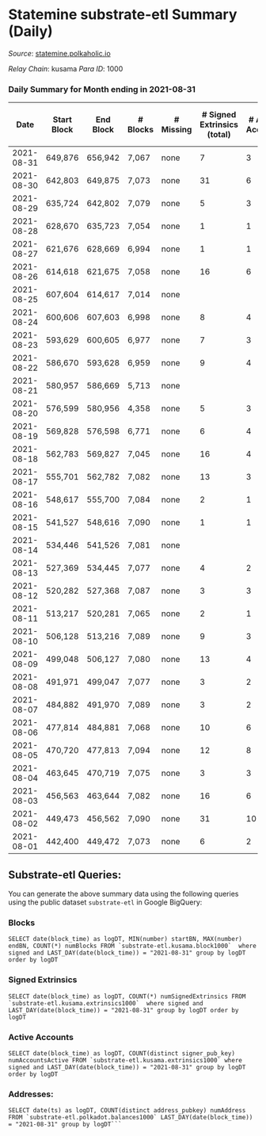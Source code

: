 # Statemine substrate-etl Summary (Daily)

_Source_: [statemine.polkaholic.io](https://statemine.polkaholic.io)

*Relay Chain*: kusama
*Para ID*: 1000



### Daily Summary for Month ending in 2021-08-31


| Date | Start Block | End Block | # Blocks | # Missing | # Signed Extrinsics (total) | # Active Accounts | # Addresses with Balances | # Events | # Transfers | # XCM Transfers In | # XCM Transfers Out |
| ---- | ----------- | --------- | -------- | --------- | --------------------------- | ----------------- | ------------------------- | -------- | ----------- | ------------------ | ------------------- |
| 2021-08-31 | 649,876 | 656,942 | 7,067 | none | 7 | 3 | 10,227 | 14,291 | 102 ($99.70) |   |   |
| 2021-08-30 | 642,803 | 649,875 | 7,073 | none | 31 | 6 |  | 14,739 | 420 ($0.057) |   |   |
| 2021-08-29 | 635,724 | 642,802 | 7,079 | none | 5 | 3 | 10,216 | 14,301 | 115 ($0.0092) |   |   |
| 2021-08-28 | 628,670 | 635,723 | 7,054 | none | 1 | 1 | 10,215 | 14,138 | 23 ($0.0019) |   |   |
| 2021-08-27 | 621,676 | 628,669 | 6,994 | none | 1 | 1 | 10,215 | 14,023 | 24 ($3.32) |   |   |
| 2021-08-26 | 614,618 | 621,675 | 7,058 | none | 16 | 6 |  | 14,433 | 251 ($996.90) |   |   |
| 2021-08-25 | 607,604 | 614,617 | 7,014 | none |  |  |  | 14,040 |   |   |   |
| 2021-08-24 | 600,606 | 607,603 | 6,998 | none | 8 | 4 |  | 14,162 | 136 ($0.014) |   |   |
| 2021-08-23 | 593,629 | 600,605 | 6,977 | none | 7 | 3 |  | 14,096 | 116 ($0.013) |   |   |
| 2021-08-22 | 586,670 | 593,628 | 6,959 | none | 9 | 4 |  | 14,147 | 188 ($0.017) |   |   |
| 2021-08-21 | 580,957 | 586,669 | 5,713 | none |  |  |  | 11,429 |   |   |   |
| 2021-08-20 | 576,599 | 580,956 | 4,358 | none | 5 | 3 |  | 8,819 | 79 ($0.0091) |   |   |
| 2021-08-19 | 569,828 | 576,598 | 6,771 | none | 6 | 4 |  | 13,697 | 124 ($0.011) |   |   |
| 2021-08-18 | 562,783 | 569,827 | 7,045 | none | 16 | 4 |  | 14,412 | 260 ($0.029) |   |   |
| 2021-08-17 | 555,701 | 562,782 | 7,082 | none | 13 | 3 |  | 14,488 | 273 ($1.02) |   |   |
| 2021-08-16 | 548,617 | 555,700 | 7,084 | none | 2 | 1 |  | 14,227 | 46 ($0.0042) |   |   |
| 2021-08-15 | 541,527 | 548,616 | 7,090 | none | 1 | 1 |  | 14,209 | 23 ($0.0017) |   |   |
| 2021-08-14 | 534,446 | 541,526 | 7,081 | none |  |  |  | 14,166 |   |   |   |
| 2021-08-13 | 527,369 | 534,445 | 7,077 | none | 4 | 2 |  | 14,276 | 95 ($0.0071) |   |   |
| 2021-08-12 | 520,282 | 527,368 | 7,087 | none | 3 | 3 |  | 14,273 | 71 ($0.0057) |   |   |
| 2021-08-11 | 513,217 | 520,281 | 7,065 | none | 2 | 1 |  | 14,206 | 47 ($0.0035) |   |   |
| 2021-08-10 | 506,128 | 513,216 | 7,089 | none | 9 | 3 |  | 14,381 | 165 ($16.63) |   |   |
| 2021-08-09 | 499,048 | 506,127 | 7,080 | none | 13 | 4 |  | 14,412 | 200 ($0.023) |   |   |
| 2021-08-08 | 491,971 | 499,047 | 7,077 | none | 3 | 2 |  | 14,246 | 71 ($0.0055) |   |   |
| 2021-08-07 | 484,882 | 491,970 | 7,089 | none | 3 | 2 |  | 14,259 | 53 ($0.0053) |   |   |
| 2021-08-06 | 477,814 | 484,881 | 7,068 | none | 10 | 6 |  | 14,331 | 162 ($0.018) |   |   |
| 2021-08-05 | 470,720 | 477,813 | 7,094 | none | 12 | 8 |  | 14,460 | 219 ($0.79) |   |   |
| 2021-08-04 | 463,645 | 470,719 | 7,075 | none | 3 | 3 |  | 14,234 | 70 ($0.0053) |   |   |
| 2021-08-03 | 456,563 | 463,644 | 7,082 | none | 16 | 6 |  | 14,503 | 256 ($0.63) |   |   |
| 2021-08-02 | 449,473 | 456,562 | 7,090 | none | 31 | 10 |  | 14,937 | 624 ($69.30) |   |   |
| 2021-08-01 | 442,400 | 449,472 | 7,073 | none | 6 | 2 |  | 14,269 | 88 ($0.011) |   |   |

## Substrate-etl Queries:
You can generate the above summary data using the following queries using the public dataset `substrate-etl` in Google BigQuery:


### Blocks
```
SELECT date(block_time) as logDT, MIN(number) startBN, MAX(number) endBN, COUNT(*) numBlocks FROM `substrate-etl.kusama.block1000`  where signed and LAST_DAY(date(block_time)) = "2021-08-31" group by logDT order by logDT
```


### Signed Extrinsics
```
SELECT date(block_time) as logDT, COUNT(*) numSignedExtrinsics FROM `substrate-etl.kusama.extrinsics1000`  where signed and LAST_DAY(date(block_time)) = "2021-08-31" group by logDT order by logDT
```


### Active Accounts
```
SELECT date(block_time) as logDT, COUNT(distinct signer_pub_key) numAccountsActive FROM `substrate-etl.kusama.extrinsics1000` where signed and LAST_DAY(date(block_time)) = "2021-08-31" group by logDT order by logDT
```


### Addresses:
```
SELECT date(ts) as logDT, COUNT(distinct address_pubkey) numAddress FROM `substrate-etl.polkadot.balances1000` LAST_DAY(date(block_time)) = "2021-08-31" group by logDT```

